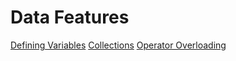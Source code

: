 # Data Features

[Defining Variables](/features/data/00_defining_variables.md)
[Collections](/features/data/01_collections.md)
[Operator Overloading](/features/data/02_operator_overloading.md)
